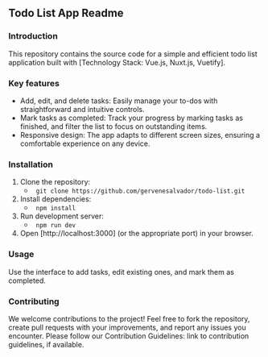 ## Todo List App Readme

### Introduction

This repository contains the source code for a simple and efficient todo list application built with [Technology Stack: Vue.js, Nuxt.js, Vuetify].

### Key features
- Add, edit, and delete tasks: Easily manage your to-dos with straightforward and intuitive controls.
- Mark tasks as completed: Track your progress by marking tasks as finished, and filter the list to focus on outstanding items.
- Responsive design: The app adapts to different screen sizes, ensuring a comfortable experience on any device.

### Installation
1. Clone the repository:
    - ``` git clone https://github.com/gervenesalvador/todo-list.git```
2. Install dependencies:
    - ``` npm install```
3. Run development server:
    - ``` npm run dev```
4. Open [http://localhost:3000] (or the appropriate port) in your browser.

### Usage
Use the interface to add tasks, edit existing ones, and mark them as completed.

### Contributing
We welcome contributions to the project! Feel free to fork the repository, create pull requests with your improvements, and report any issues you encounter. Please follow our Contribution Guidelines: link to contribution guidelines, if available.